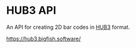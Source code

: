 HUB3 API
========

An API for creating 2D bar codes in
[HUB3](http://www.hub.hr/sites/default/files/2dbc_0.pdf) format.

https://hub3.bigfish.software/
